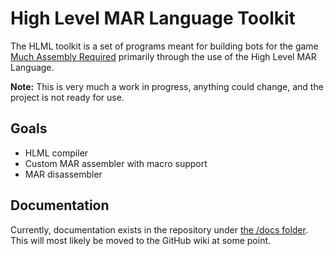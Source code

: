 # High Level MAR Language Toolkit

The HLML toolkit is a set of programs meant for building bots for the game [Much Assembly Required](https://github.com/simon987/Much-Assembly-Required) primarily through the use of the High Level MAR Language.

**Note:** This is very much a work in progress, anything could change, and the project is not ready for use.

## Goals
- HLML compiler
- Custom MAR assembler with macro support
- MAR disassembler

## Documentation
Currently, documentation exists in the repository under [the /docs folder](./docs). This will most likely be moved to the GitHub wiki at some point.